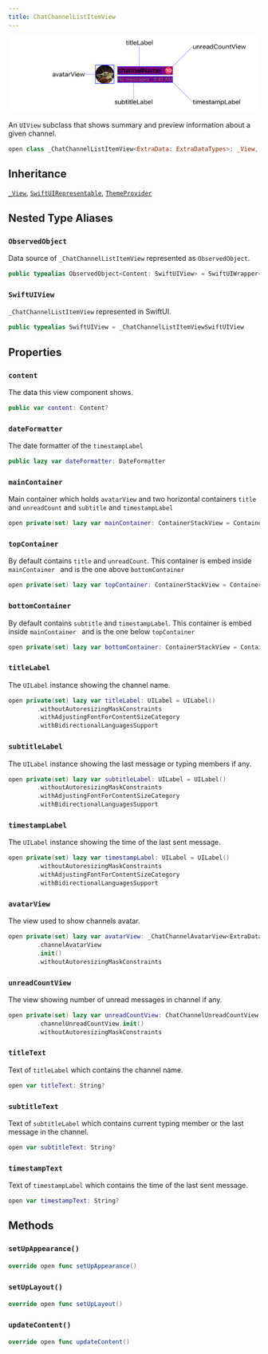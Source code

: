 ```yaml
---
title: ChatChannelListItemView
---
```

![ChatChannelListItemView](../../../../assets/ChannelListItemView_documentation.default-light.png)

An `UIView` subclass that shows summary and preview information about a given channel.

``` swift
open class _ChatChannelListItemView<ExtraData: ExtraDataTypes>: _View, ThemeProvider, SwiftUIRepresentable 
```

## Inheritance

[`_View`](../common-views/_view.md), [`SwiftUIRepresentable`](../common-views/swift-ui-representable.md), [`ThemeProvider`](../utils/theme-provider.md)

## Nested Type Aliases

### `ObservedObject`

Data source of `_ChatChannelListItemView` represented as `ObservedObject`.

``` swift
public typealias ObservedObject<Content: SwiftUIView> = SwiftUIWrapper<Content> where Content.ExtraData == ExtraData
```

### `SwiftUIView`

`_ChatChannelListItemView` represented in SwiftUI.

``` swift
public typealias SwiftUIView = _ChatChannelListItemViewSwiftUIView
```

## Properties

### `content`

The data this view component shows.

``` swift
public var content: Content? 
```

### `dateFormatter`

The date formatter of the `timestampLabel`

``` swift
public lazy var dateFormatter: DateFormatter 
```

### `mainContainer`

Main container which holds `avatarView` and two horizontal containers `title` and `unreadCount` and
`subtitle` and `timestampLabel`

``` swift
open private(set) lazy var mainContainer: ContainerStackView = ContainerStackView().withoutAutoresizingMaskConstraints
```

### `topContainer`

By default contains `title` and `unreadCount`.
This container is embed inside `mainContainer ` and is the one above `bottomContainer`

``` swift
open private(set) lazy var topContainer: ContainerStackView = ContainerStackView().withoutAutoresizingMaskConstraints
```

### `bottomContainer`

By default contains `subtitle` and `timestampLabel`.
This container is embed inside `mainContainer ` and is the one below `topContainer`

``` swift
open private(set) lazy var bottomContainer: ContainerStackView = ContainerStackView().withoutAutoresizingMaskConstraints
```

### `titleLabel`

The `UILabel` instance showing the channel name.

``` swift
open private(set) lazy var titleLabel: UILabel = UILabel()
        .withoutAutoresizingMaskConstraints
        .withAdjustingFontForContentSizeCategory
        .withBidirectionalLanguagesSupport
```

### `subtitleLabel`

The `UILabel` instance showing the last message or typing members if any.

``` swift
open private(set) lazy var subtitleLabel: UILabel = UILabel()
        .withoutAutoresizingMaskConstraints
        .withAdjustingFontForContentSizeCategory
        .withBidirectionalLanguagesSupport
```

### `timestampLabel`

The `UILabel` instance showing the time of the last sent message.

``` swift
open private(set) lazy var timestampLabel: UILabel = UILabel()
        .withoutAutoresizingMaskConstraints
        .withAdjustingFontForContentSizeCategory
        .withBidirectionalLanguagesSupport
```

### `avatarView`

The view used to show channels avatar.

``` swift
open private(set) lazy var avatarView: _ChatChannelAvatarView<ExtraData> = components
        .channelAvatarView
        .init()
        .withoutAutoresizingMaskConstraints
```

### `unreadCountView`

The view showing number of unread messages in channel if any.

``` swift
open private(set) lazy var unreadCountView: ChatChannelUnreadCountView = components
        .channelUnreadCountView.init()
        .withoutAutoresizingMaskConstraints
```

### `titleText`

Text of `titleLabel` which contains the channel name.

``` swift
open var titleText: String? 
```

### `subtitleText`

Text of `subtitleLabel` which contains current typing member or the last message in the channel.

``` swift
open var subtitleText: String? 
```

### `timestampText`

Text of `timestampLabel` which contains the time of the last sent message.

``` swift
open var timestampText: String? 
```

## Methods

### `setUpAppearance()`

``` swift
override open func setUpAppearance() 
```

### `setUpLayout()`

``` swift
override open func setUpLayout() 
```

### `updateContent()`

``` swift
override open func updateContent() 
```
